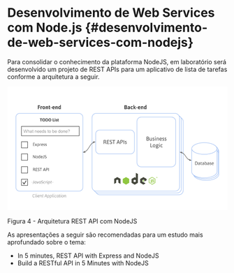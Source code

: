 # Desenvolvimento de Web Services com Node.js {#desenvolvimento-de-web-services-com-nodejs}

Para consolidar o conhecimento da plataforma NodeJS, em laboratório será desenvolvido um projeto de REST APIs para um aplicativo de lista de tarefas conforme a arquitetura a seguir.

![C:\Users\ednardo\Downloads\2015 - Modern Web Application Architecture.png](assets/cusersednardodownloads2015_-_m.png)

Figura 4 - Arquitetura REST API com NodeJS

As apresentações a seguir são recomendadas para um estudo mais aprofundado sobre o tema:

* In 5 minutes, REST API with Express and NodeJS
* Build a RESTful API in 5 Minutes with NodeJS



